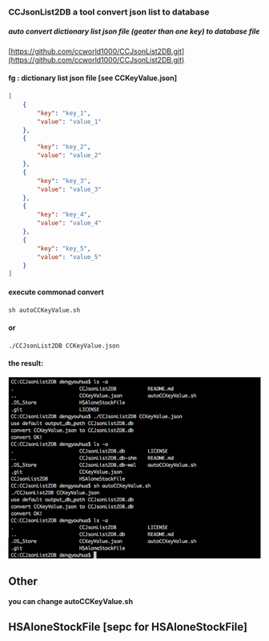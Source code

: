 ### CCJsonList2DB a tool convert json list to database 

##### auto convert dictionary list json file (geater than one key) to database file

[https://github.com/ccworld1000/CCJsonList2DB.git](https://github.com/ccworld1000/CCJsonList2DB.git)

#### fg : dictionary list json file [see CCKeyValue.json]

```JSON
[
    {
        "key": "key_1",
        "value": "value_1"
    },
    {
        "key": "key_2",
        "value": "value_2"
    },
    {
        "key": "key_3",
        "value": "value_3"
    },
    {
        "key": "key_4",
        "value": "value_4"
    },
    {
        "key": "key_5",
        "value": "value_5"
    }
]
```
#### execute commonad convert

```
sh autoCCKeyValue.sh
```
#### or

```
./CCJsonList2DB CCKeyValue.json
```

#### the result:

![CCJsonList2DB Screenshot](https://github.com/ccworld1000/CCJsonList2DB/blob/master/Documentation/CCJsonList2DB_Process.png?raw=true)

## Other
#### you can change autoCCKeyValue.sh

## HSAloneStockFile [sepc for HSAloneStockFile]